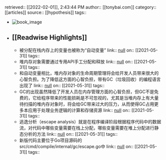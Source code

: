 retrieved:: [[2022-02-01]], 2:43:44 PM
              author:: [[tonybai.com]]
              category:: [[articles]]
              source:: [[hypothesis]]
              tags::

- ![book_image](https://readwise-assets.s3.amazonaws.com/static/images/article1.be68295a7e40.png)
- ## [[Readwise Highlights]]
	- 被分配在栈内存上的变量也被称为“自动变量”
	                link:: [null](null)
	                on:: [[2021-05-31]]
	                tags::
	- 堆内存对象需要通过专用API手工分配和释放
	                link:: [null](null)
	                on:: [[2021-05-31]]
	                tags::
	- 和自动变量相比，堆内存对象的生命周期管理将会给开发人员带来很大的心智负担。为了降低这方面的心智负担，带有GC（垃圾回收）的编程语言出现了
	                link:: [null](null)
	                on:: [[2021-05-31]]
	                tags::
	- GC的出现虽然降低了开发人员在内存管理方面的心智负担，但GC不是免费的，它给程序带来的性能损耗是不可忽视的，尤其是当堆内存上有大量待扫描的堆内存对象时，将会给GC带来过大的压力，从而使得GC占用更多本应用于处理业务逻辑的计算和存储资源
	                link:: [null](null)
	                on:: [[2021-05-31]]
	                tags::
	- 逃逸分析（escape analysis）就是在程序编译阶段根据程序代码中的数据流，对代码中哪些变量需要在栈上分配，哪些变量需要在堆上分配进行静态分析的方法
	                link:: [null](null)
	                on:: [[2021-05-31]]
	                tags::
	- 新版代码主要位于Go项目源码的src/cmd/compile/internal/gc/escape.go中
	                link:: [null](null)
	                on:: [[2021-05-31]]
	                tags::